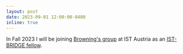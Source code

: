 ```yaml
---
layout: post
date: 2023-09-01 12:00:00-0400
inline: true
---
```


In Fall 2023 I will be joining [Browning's group](https://ist.ac.at/en/research/browning-group/)
at IST Austria as an [IST-BRIDGE fellow](https://ist.ac.at/en/education/postdocs/ist-bridge/).